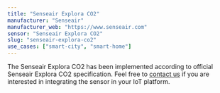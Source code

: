 ```yaml
---
title: "Senseair Explora CO2"
manufacturer: "Senseair"
manufacturer_web: "https://www.senseair.com"
sensor: "Senseair Explora CO2"
slug: "senseair-explora-co2"
use_cases: ["smart-city", "smart-home"]
---
```


The Senseair Explora CO2 has been implemented according to official Senseair Explora CO2 specification. Feel free to [contact us](/contact/) if you are interested in integrating the sensor in your IoT platform.